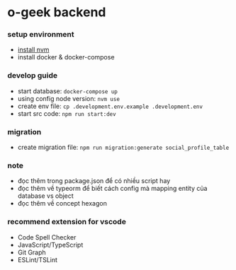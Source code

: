 # o-geek backend


### setup environment
- [install nvm](https://github.com/nvm-sh/nvm)
- install docker & docker-compose

### develop guide
- start database: `docker-compose up`
- using config node version: `nvm use`
- create env file: `cp .development.env.example .development.env`
- start src code: `npm run start:dev`

### migration
- create migration file: `npm run migration:generate social_profile_table`

### note
- đọc thêm trong package.json để có nhiều script hay
- đọc thêm về typeorm để biết cách config mà mapping entity của database vs object
- đọc thêm về concept hexagon

### recommend extension for vscode
- Code Spell Checker
- JavaScript/TypeScript
- Git Graph
- ESLint/TSLint